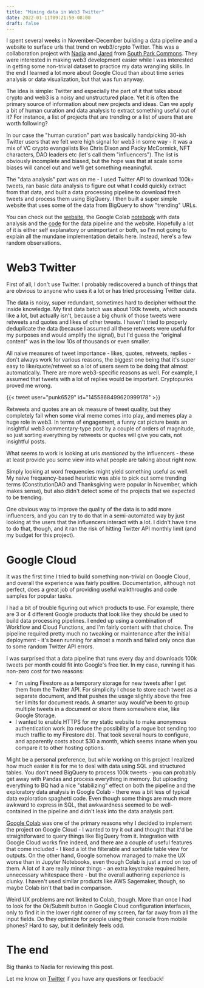 ```yaml
---
title: "Mining data in Web3 Twitter"
date: 2022-01-11T09:21:59-08:00
draft: false
---
```

I spent several weeks in November-December building a data pipeline and a website to surface urls that trend on web3/crypto Twitter. This was a collaboration project with [Nadia](https://twitter.com/nseldeib) and [Jared](https://twitter.com/jaredcosulich) from [South Park Commons](https://www.southparkcommons.com/). They were interested in making web3 development easier while I was interested in getting some non-trivial dataset to practice my data wrangling skills. In the end I learned a lot more about Google Cloud than about time series analysis or data visualization, but that was fun anyway.

The idea is simple: Twitter and especially the part of it that talks about crypto and web3 is a noisy and unstructured place. Yet it is often the primary source of information about new projects and ideas. Can we apply a bit of human curation and data analysis to extract something useful out of it? For instance, a list of projects that are trending or a list of users that are worth following?

In our case the "human curation" part was basically handpicking 30-ish Twitter users that we felt were high signal for web3 in some way - it was a mix of VC crypto evangelists like Chris Dixon and Packy McCormick, NFT characters, DAO leaders etc (let's call them "influencers"). The list is obviously incomplete and biased, but the hope was that at scale some biases will cancel out and we'll get something meaningful.

The "data analysis" part was on me - I used Twitter API to download 100k+ tweets, ran basic data analysis to figure out what I could quickly extract from that data, and built a data processing pipeline to download fresh tweets and process them using BigQuery. I then built a super simple website that uses some of the data from BigQuery to show "trending" URLs.

You can check out the [website](https://web3twitter.dkishylau.com), the Google Colab [notebook](https://colab.research.google.com/drive/1fNKeNOsdhgbzkd3Z3dDquqmN9L86qeHg?usp=sharing) with data analysis and the [code](https://github.com/ph-ph/web3explorer) for the data pipeline and the website. Hopefully a lot of it is either self explanatory or unimportant or both, so I'm not going to explain all the mundane implementation details here. Instead, here's a few random observations.

# Web3 Twitter
First of all, I don't use Twitter. I probably rediscovered a bunch of things that are obvious to anyone who uses it a lot or has tried processing Twitter data.

The data is noisy, super redundant, sometimes hard to decipher without the inside knowledge. My first data batch was about 100k tweets, which sounds like a lot, but actually isn't, because a big chunk of those tweets were retweets and quotes and likes of other tweets. I haven't tried to properly deduplicate the data (because I assumed all these retweets were useful for my purposes and would amplify the signal), but I'd guess the "original content" was in the low 10s of thousands or even smaller.

All naive measures of tweet importance - likes, quotes, retweets, replies - don't always work for various reasons, the biggest one being that it's super easy to like/quote/retweet so a lot of users seem to be doing that almost automatically. There are more web3-specific reasons as well. For example, I assumed that tweets with a lot of replies would be important. Cryptopunks proved me wrong.

  {{< tweet user="punk6529" id="1455868499620999178" >}}

Retweets and quotes are an ok measure of tweet quality, but they completely fail when some viral meme comes into play, and memes play a huge role in web3. In terms of engagement, a funny cat picture beats an insightful web3 commentary-type post by a couple of orders of magnitude, so just sorting everything by retweets or quotes will give you cats, not insightful posts.

What seems to work is looking at urls _mentioned_ by the influencers - these at least provide you some view into what people are talking about right now.

Simply looking at word frequencies might yield something useful as well. My naive frequency-based heuristic was able to pick out some trending terms (ConstitutionDAO and Thanksgiving were popular in November, which makes sense), but also didn't detect some of the projects that we expected to be trending.

One obvious way to improve the quality of the data is to add more influencers, and you can try to do that in a semi-automated way by just looking at the users that the influencers interact with a lot. I didn't have time to do that, though, and it ran the risk of hitting Twitter API monthly limit (and my budget for this project).

# Google Cloud
It was the first time I tried to build something non-trivial on Google Cloud, and overall the experience was fairly positive. Documentation, although not perfect, does a great job of providing useful walkthroughs and code samples for popular tasks.

I had a bit of trouble figuring out which products to use. For example, there are 3 or 4 different Google products that look like they should be used to build data processing pipelines. I ended up using a combination of Workflow and Cloud Functions, and I'm fairly content with that choice. The pipeline required pretty much no tweaking or maintenance after the initial deployment - it's been running for almost a month and failed only once due to some random Twitter API errors.

I was surprised that a data pipeline that runs every day and downloads 100k tweets per month could fit into Google's free tier. In my case, running it has non-zero cost for two reasons:
- I'm using Firestore as a temporary storage for new tweets after I get them from the Twitter API. For simplicity I chose to store each tweet as a separate document, and that pushes the usage slightly above the free tier limits for document reads. A smarter way would've been to group multiple tweets in a document or store them somewhere else, like Google Storage.
- I wanted to enable HTTPS for my static website to make anonymous authentication work (to reduce the possibility of a rogue bot sending too much traffic to my Firestore db). That took several hours to configure, and apparently costs about $30 a month, which seems insane when you compare it to other hosting options.

Might be a personal preference, but while working on this project I realized how much easier it is for me to deal with data using SQL and structured tables. You don't need BigQuery to process 100k tweets - you can probably get away with Pandas and process everything in memory. But uploading everything to BQ had a nice "stabilizing" effect on both the pipeline and the exploratory data analysis in Google Colab - there was a bit less of typical data exploration spaghetti code. Even though some things are much more awkward to express in SQL, that awkwardness seemed to be well-contained in the pipeline and didn't leak into the data analysis part.

[Google Colab](https://colab.research.google.com/) was one of the primary reasons why I decided to implement the project on Google Cloud - I wanted to try it out and thought that it'd be straightforward to query things like BigQuery from it. Integration with Google Cloud works fine indeed, and there are a couple of useful features that come included - I liked a lot the filterable and sortable table view for outputs. On the other hand, Google somehow managed to make the UX worse than in Jupyter Notebooks, even though Colab is just a mod on top of them. A lot of it are really minor things - an extra keystroke required here, unnecessary whitespace there - but the overall authoring experience is clunky. I haven't used similar products like AWS Sagemaker, though, so maybe Colab isn't that bad in comparison.

Weird UX problems are not limited to Colab, though. More than once I had to look for the Ok/Submit button in Google Cloud configuration interfaces, only to find it in the lower right corner of my screen, far far away from all the input fields. Do they optimize for people using their console from mobile phones? Hard to say, but it definitely feels odd.

# The end
Big thanks to Nadia for reviewing this post.

Let me know on [Twitter](https://twitter.com/dkishylau) if you have any questions or feedback!
